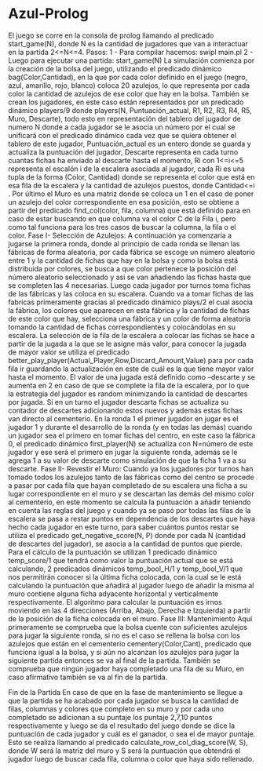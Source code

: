 # Azul-Prolog

El juego se corre en la consola de prolog llamando al predicado start_game(N), donde N es la cantidad de jugadores que van a interactuar en la partida 2<=N<=4.
Pasos:
1 - Para compilar hacemos:
swipl main.pl
2 - Luego para ejecutar una partida:
start_game(N)
La simulación comienza por la creación de la bolsa del juego, utilizando el predicado dinámico bag(Color,Cantidad), en la que por cada color definido en el juego (negro, azul, amarillo, rojo, blanco) coloca 20 azulejos, lo que representa por cada color la cantidad de azulejos de ese color que hay en la bolsa.  También se crean los jugadores, en este caso están representados por un predicado dinámico players/9 donde  players(N, Puntuación_actual, R1, R2, R3, R4, R5, Muro, Descarte), todo esto en representación del tablero del jugador de numero N donde a cada jugador se le asocia un número por el cual se unificará con el predicado dinámico cada vez que se quiera obtener el tablero de este jugador, Puntuación_actual es un entero donde se guarda y actualiza la puntuación del jugador, Descarte representa en  cada turno cuantas fichas ha enviado al descarte hasta el momento, Ri con 1<=i<=5 representa el escalón i de la escalera asociada al jugador, cada Ri es una tupla de la forma (Color, Cantidad) donde se representa el color que está en esa fila de la escalera y la cantidad de azulejos puestos, donde Cantidad<=i . Por último el Muro es una matriz donde se coloca un 1 en el caso de poner un azulejo del color correspondiente en esa posición, esto se obtiene a partir del predicado find_col(color, fila, columna) que está definido para en caso de estar buscando en que columna va el color C de la Fila i, pero como tal funciona para los tres casos de buscar la columna, la fila o el color.
Fase I- Selección de Azulejos:
A continuación ya comenzaría a jugarse la primera ronda,  donde al principio de cada ronda se llenan las fábricas de forma aleatoria, por cada fábrica se escoge un número aleatorio entre 1 y la cantidad de fichas que hay en la bolsa y como la bolsa está distribuida por colores, se busca a que color pertenece la posición del número aleatorio seleccionado  y así se van añadiendo las fichas hasta que se completen las 4 necesarias.
Luego cada jugador por turnos toma fichas de las fábricas y las coloca en su escalera. Cuando va a tomar fichas de las fabricas primeramente gracias al predicado dinámico plays/2 el cual asocia la fábrica, los colores que aparecen en esta fábrica y la cantidad de fichas de este color que hay, selecciona una fábrica y un color de forma aleatoria tomando la cantidad de fichas correspondientes y colocándolas en su escalera. La selección de la fila de la escalera a colocar las fichas se hace a partir de la jugada a la que se le asigne más valor, para conocer la jugada de mayor valor se utiliza el predicado better_play_player(Actual_Player,Row,Discard_Amount,Value) para por cada fila ir guardando la actualización en este de cuál es la que tiene mayor valor hasta el momento. El valor de una jugada está definido como –descarte y se aumenta en 2 en caso de que se complete la fila de la escalera, por lo que la estrategia del jugador es random minimizando la cantidad de descartes por jugada.  Si en un turno el jugador descarta fichas se actualiza su contador de descartes adicionando estos nuevos y además estas fichas van directo al cementerio.
En la ronda 1 el primer jugador en jugar es el jugador 1 y durante el desarrollo de la ronda (y en todas las demás) cuando un jugador sea el primero en tomar fichas del centro, en este caso la fábrica 0, el predicado dinámico first_player(N) se actualiza con N=número de este jugador  y ese será el primero en jugar la siguiente ronda, además se le agrega 1 a su valor de descarte como simulación de que la ficha 1 va a su descarte.
 Fase II- Revestir el Muro:
Cuando ya los jugadores por turnos han tomado todos los azulejos tanto de las fábricas como del centro se procede a pasar por cada fila que hayan completado de su escalera una ficha a su lugar correspondiente en el muro y se descartan las demás del mismo color al cementerio, en este momento se calcula la puntuación a añadir teniendo en cuenta las reglas del juego y cuando ya se pasó por todas las filas de la escalera se pasa a restar puntos en dependencia de los descartes que haya hecho cada jugador en este turno, para saber cuántos puntos restar se utiliza el predicado get_negative_score(N, P) donde por cada N (cantidad de descartes del jugador), se asocia a la cantidad de puntos que pierde.
Para el cálculo de la puntuación se utilizan 1 predicado dinámico temp_score/1 que tendrá como valor la puntuación actual que se está calculando, 2 predicados dinámicos temp_bool_H/1 y temp_bool_V/1 que nos permitirán conocer si la última ficha colocada, con la cual se le está calculando la puntuación que añadirá al jugador luego de añadir la misma al muro contiene alguna ficha adyacente horizontal y verticalmente respectivamente. El algoritmo para calcular la puntuación es irnos moviendo en las 4 direcciones (Arriba, Abajo, Derecha e Izquierda) a partir de la posición de la ficha colocada en el muro.
Fase III: Mantenimiento 
Aquí primeramente se comprueba que la bolsa cuente con suficientes azulejos para jugar la siguiente ronda, si no es el caso se rellena la bolsa con los azulejos que están en el cementerio cementery(Color,Cant), predicado que funciona igual a la bolsa, y si aún no alcanzan los azulejos para jugar la siguiente partida entonces se va al final de la partida.
También se comprueba que ningún jugador haya completado una fila de su Muro, en caso afirmativo también se va al fin de la partida. 
 
 Fin de la Partida
En caso de que en la fase de mantenimiento se llegue a que la partida se ha acabado por cada jugador se busca la cantidad de filas, columnas y colores que completo en su muro y por cada uno completado se adicionan a su puntaje los puntaje 2,7,10 puntos respectivamente y luego se da el resultado del juego donde se dice la puntuación de cada jugador y cuál es el ganador, o sea el de mayor puntaje. Esto se realiza llamando al predicado calculate_row_col_diag_score(W, S), donde W será la matriz del muro y S será la puntuación que obtendrá el jugador luego de buscar cada fila, columna o color que haya sido rellenado.
